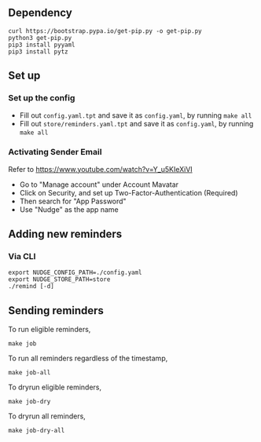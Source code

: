 
## Dependency

```
curl https://bootstrap.pypa.io/get-pip.py -o get-pip.py
python3 get-pip.py
pip3 install pyyaml
pip3 install pytz
```

## Set up

### Set up the config

- Fill out `config.yaml.tpt` and save it as `config.yaml`, by running `make all`
- Fill out `store/reminders.yaml.tpt` and save it as `config.yaml`, by running `make all`

### Activating Sender Email

Refer to https://www.youtube.com/watch?v=Y_u5KIeXiVI

- Go to "Manage account" under Account Mavatar
- Click on Security, and set up Two-Factor-Authentication (Required)
- Then search for "App Password"
- Use "Nudge" as the app name

## Adding new reminders

### Via CLI

```
export NUDGE_CONFIG_PATH=./config.yaml
export NUDGE_STORE_PATH=store
./remind [-d]
```

## Sending reminders

To run eligible reminders,
```
make job
```

To run all reminders regardless of the timestamp,
```
make job-all
```

To dryrun eligible reminders,
```
make job-dry
```

To dryrun all reminders,
```
make job-dry-all
```
